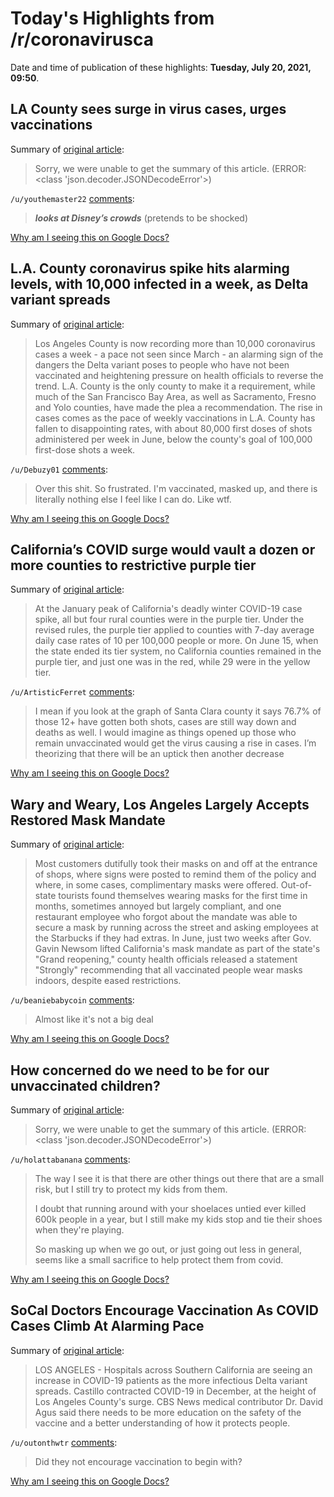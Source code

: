 # Today's Highlights from /r/coronavirusca

Date and time of publication of these highlights: **Tuesday, July 20, 2021, 09:50**.

## LA County sees surge in virus cases, urges vaccinations

Summary of [original article](https://www.sfgate.com/news/article/LA-County-sees-surge-in-virus-cases-urges-16291079.php):

> Sorry, we were unable to get the summary of this article. (ERROR: <class 'json.decoder.JSONDecodeError'>)

`/u/youthemaster22` [comments](https://www.reddit.com/r/CoronavirusCA/comments/ocyxys/la_county_sees_surge_in_virus_cases_urges/):

> ***looks at Disney’s crowds*** (pretends to be shocked)

[Why am I seeing this on Google Docs?](https://docs.google.com/document/d/1Dc6We63vOXIZsc0op-Bt4abqkYjXzOigalQqFxmvvbM/edit?usp=sharing)

## L.A. County coronavirus spike hits alarming levels, with 10,000 infected in a week, as Delta variant spreads

Summary of [original article](https://www.latimes.com/california/story/2021-07-19/l-a-county-coronavirus-spike-hits-alarming-levels-with-10-000-infected-in-a-week-as-delta-variant-spreads):

> Los Angeles County is now recording more than 10,000 coronavirus cases a week - a pace not seen since March - an alarming sign of the dangers the Delta variant poses to people who have not been vaccinated and heightening pressure on health officials to reverse the trend. L.A. County is the only county to make it a requirement, while much of the San Francisco Bay Area, as well as Sacramento, Fresno and Yolo counties, have made the plea a recommendation. The rise in cases comes as the pace of weekly vaccinations in L.A. County has fallen to disappointing rates, with about 80,000 first doses of shots administered per week in June, below the county's goal of 100,000 first-dose shots a week.

`/u/Debuzy01` [comments](https://www.reddit.com/r/CoronavirusCA/comments/onjjok/la_county_coronavirus_spike_hits_alarming_levels/):

> Over this shit. So frustrated. I'm vaccinated, masked up, and there is literally nothing else I feel like I can do. Like wtf.

[Why am I seeing this on Google Docs?](https://docs.google.com/document/d/1Dc6We63vOXIZsc0op-Bt4abqkYjXzOigalQqFxmvvbM/edit?usp=sharing)

## California’s COVID surge would vault a dozen or more counties to restrictive purple tier

Summary of [original article](https://www.mercurynews.com/2021/07/19/californias-delta-covid-surge-would-vault-a-dozen-or-more-counties-to-widespread-purple-tier/):

> At the January peak of California's deadly winter COVID-19 case spike, all but four rural counties were in the purple tier. Under the revised rules, the purple tier applied to counties with 7-day average daily case rates of 10 per 100,000 people or more. On June 15, when the state ended its tier system, no California counties remained in the purple tier, and just one was in the red, while 29 were in the yellow tier.

`/u/ArtisticFerret` [comments](https://www.reddit.com/r/CoronavirusCA/comments/onuejf/californias_covid_surge_would_vault_a_dozen_or/):

> I mean if you look at the graph of Santa Clara county it says 76.7% of those 12+ have gotten both shots, cases are still way down and deaths as well. I would imagine as things opened up those who remain unvaccinated would get the virus causing a rise in cases. I’m theorizing that there will be an uptick then another decrease

[Why am I seeing this on Google Docs?](https://docs.google.com/document/d/1Dc6We63vOXIZsc0op-Bt4abqkYjXzOigalQqFxmvvbM/edit?usp=sharing)

## Wary and Weary, Los Angeles Largely Accepts Restored Mask Mandate

Summary of [original article](https://www.nytimes.com/2021/07/18/us/la-masks-covid.html):

> Most customers dutifully took their masks on and off at the entrance of shops, where signs were posted to remind them of the policy and where, in some cases, complimentary masks were offered. Out-of-state tourists found themselves wearing masks for the first time in months, sometimes annoyed but largely compliant, and one restaurant employee who forgot about the mandate was able to secure a mask by running across the street and asking employees at the Starbucks if they had extras. In June, just two weeks after Gov. Gavin Newsom lifted California's mask mandate as part of the state's "Grand reopening," county health officials released a statement "Strongly" recommending that all vaccinated people wear masks indoors, despite eased restrictions.

`/u/beaniebabycoin` [comments](https://www.reddit.com/r/CoronavirusCA/comments/on7cyv/wary_and_weary_los_angeles_largely_accepts/):

> Almost like it's not a big deal

[Why am I seeing this on Google Docs?](https://docs.google.com/document/d/1Dc6We63vOXIZsc0op-Bt4abqkYjXzOigalQqFxmvvbM/edit?usp=sharing)

## How concerned do we need to be for our unvaccinated children?

Summary of [original article](https://www.reddit.com/r/CoronavirusCA/comments/omsutq/how_concerned_do_we_need_to_be_for_our/):

> Sorry, we were unable to get the summary of this article. (ERROR: <class 'json.decoder.JSONDecodeError'>)

`/u/holattabanana` [comments](https://www.reddit.com/r/CoronavirusCA/comments/omsutq/how_concerned_do_we_need_to_be_for_our/):

> The way I see it is that there are other things out there that are a small risk, but I still try to protect my kids from them.
> 
> I doubt that running around with your shoelaces untied ever killed 600k people in a year, but I still make my kids stop and tie their shoes when they're playing.
> 
> So masking up when we go out, or just going out less in general, seems like a small sacrifice to help protect them from covid.

[Why am I seeing this on Google Docs?](https://docs.google.com/document/d/1Dc6We63vOXIZsc0op-Bt4abqkYjXzOigalQqFxmvvbM/edit?usp=sharing)

## SoCal Doctors Encourage Vaccination As COVID Cases Climb At Alarming Pace

Summary of [original article](https://losangeles.cbslocal.com/2021/07/16/socal-doctors-encourage-vaccination-as-covid-cases-climb-at-alarming-pace/):

> LOS ANGELES - Hospitals across Southern California are seeing an increase in COVID-19 patients as the more infectious Delta variant spreads. Castillo contracted COVID-19 in December, at the height of Los Angeles County's surge. CBS News medical contributor Dr. David Agus said there needs to be more education on the safety of the vaccine and a better understanding of how it protects people.

`/u/outonthwtr` [comments](https://www.reddit.com/r/CoronavirusCA/comments/omsk2h/socal_doctors_encourage_vaccination_as_covid/):

> Did they not encourage vaccination to begin with?

[Why am I seeing this on Google Docs?](https://docs.google.com/document/d/1Dc6We63vOXIZsc0op-Bt4abqkYjXzOigalQqFxmvvbM/edit?usp=sharing)

